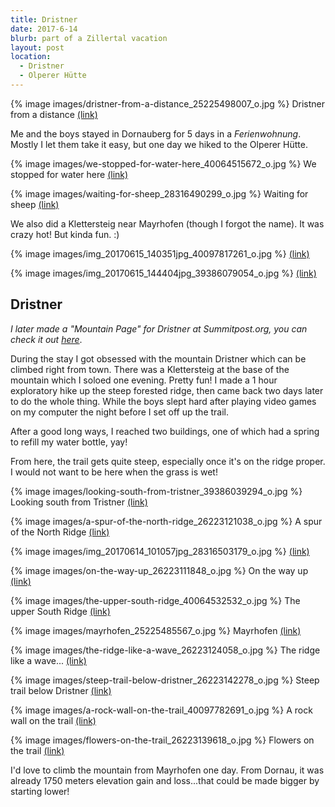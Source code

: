 ```yaml
---
title: Dristner
date: 2017-6-14
blurb: part of a Zillertal vacation
layout: post
location: 
  - Dristner
  - Olperer Hütte
---
```


{% image images/dristner-from-a-distance_25225498007_o.jpg %}
Dristner from a distance
<a href='https://www.flickr.com/photos/55338612@N00/25225498007'>(link)</a>

Me and the boys stayed in Dornauberg for 5 days in a _Ferienwohnung_.
Mostly I let them take it easy, but one day we hiked to the Olperer Hütte.

{% image images/we-stopped-for-water-here_40064515672_o.jpg %}
We stopped for water here
<a href='https://www.flickr.com/photos/55338612@N00/40064515672'>(link)</a>



{% image images/waiting-for-sheep_28316490299_o.jpg %}
Waiting for sheep
<a href='https://www.flickr.com/photos/55338612@N00/28316490299'>(link)</a>


We also did a Klettersteig near Mayrhofen (though I forgot the name). It was
crazy hot! But kinda fun. :)

{% image images/img_20170615_140351jpg_40097817261_o.jpg %}
<a href='https://www.flickr.com/photos/55338612@N00/40097817261'>(link)</a>



{% image images/img_20170615_144404jpg_39386079054_o.jpg %}
<a href='https://www.flickr.com/photos/55338612@N00/39386079054'>(link)</a>

## Dristner

_I later made a "Mountain Page" for Dristner at Summitpost.org, you can
check it out [here](https://www.summitpost.org/dristner/1001336)_.

During the stay I got obsessed with the mountain Dristner which can be
climbed right from town. There was a Klettersteig at the base of the mountain which
I soloed one evening. Pretty fun! I made a 1 hour exploratory hike up the steep
forested ridge, then came back two days later to do the whole thing.
While the boys slept hard after playing video games on my computer the night before
I set off up the trail.

After a good long ways, I reached two buildings, one of which had a spring to refill
my water bottle, yay!

From here, the trail gets quite steep, especially once it's on the ridge proper.
I would not want to be here when the grass is wet!

{% image images/looking-south-from-tristner_39386039294_o.jpg %}
Looking south from Tristner
<a href='https://www.flickr.com/photos/55338612@N00/39386039294'>(link)</a>


{% image images/a-spur-of-the-north-ridge_26223121038_o.jpg %}
A spur of the North Ridge
<a href='https://www.flickr.com/photos/55338612@N00/26223121038'>(link)</a>


{% image images/img_20170614_101057jpg_28316503179_o.jpg %}
<a href='https://www.flickr.com/photos/55338612@N00/28316503179'>(link)</a>



{% image images/on-the-way-up_26223111848_o.jpg %}
On the way up
<a href='https://www.flickr.com/photos/55338612@N00/26223111848'>(link)</a>



{% image images/the-upper-south-ridge_40064532532_o.jpg %}
The upper South Ridge
<a href='https://www.flickr.com/photos/55338612@N00/40064532532'>(link)</a>



{% image images/mayrhofen_25225485567_o.jpg %}
Mayrhofen
<a href='https://www.flickr.com/photos/55338612@N00/25225485567'>(link)</a>



{% image images/the-ridge-like-a-wave_26223124058_o.jpg %}
The ridge like a wave...
<a href='https://www.flickr.com/photos/55338612@N00/26223124058'>(link)</a>



{% image images/steep-trail-below-dristner_26223142278_o.jpg %}
Steep trail below Dristner
<a href='https://www.flickr.com/photos/55338612@N00/26223142278'>(link)</a>



{% image images/a-rock-wall-on-the-trail_40097782691_o.jpg %}
A rock wall on the trail
<a href='https://www.flickr.com/photos/55338612@N00/40097782691'>(link)</a>



{% image images/flowers-on-the-trail_26223139618_o.jpg %}
Flowers on the trail
<a href='https://www.flickr.com/photos/55338612@N00/26223139618'>(link)</a>

I'd love to climb the mountain from Mayrhofen one day. From Dornau, it was already
1750 meters elevation gain and loss...that could be made bigger by starting lower!





